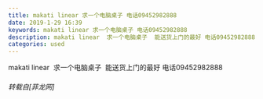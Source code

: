 ```yaml
---
title: makati linear 求一个电脑桌子 电话09452982888
date: 2019-1-29 16:39
keywords: makati linear 求一个电脑桌子 电话09452982888
description: makati linear  求一个电脑桌子  能送货上门的最好 电话09452982888
categories: used
---
```

<td class="t_f" id="postmessage_2843857">

makati linear  求一个电脑桌子  能送货上门的最好 电话09452982888</td>
###### 转载自[菲龙网]